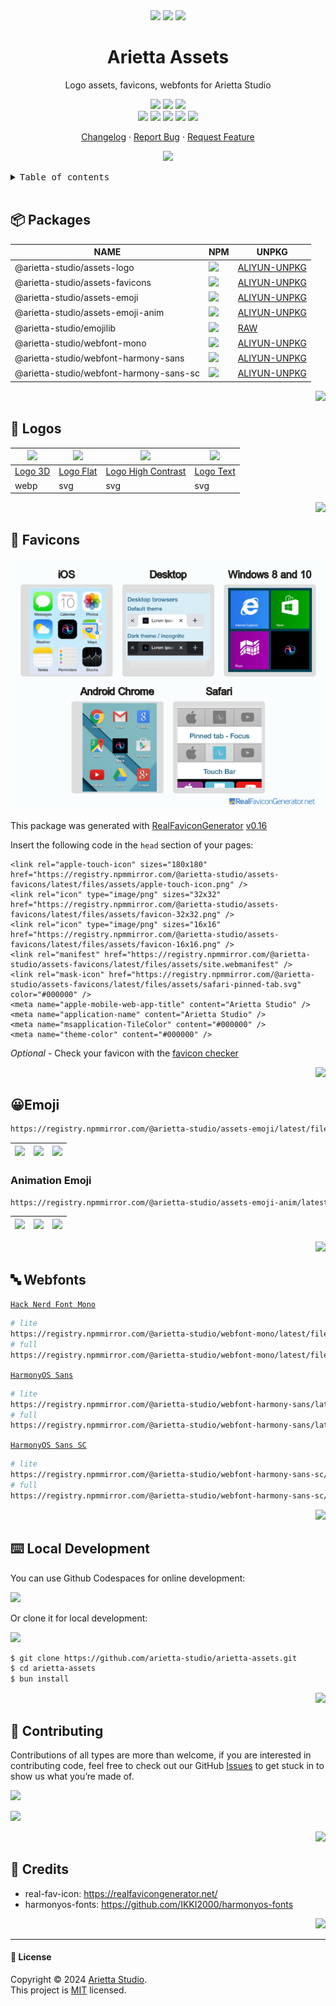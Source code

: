 <div align="center"><a name="readme-top"></a>

<img height="120" src="https://registry.npmmirror.com/@arietta-studio/assets-logo/latest/files/assets/logo-3d.webp">
<img height="120" src="https://gw.alipayobjects.com/zos/kitchen/qJ3l3EPsdW/split.svg">
<img height="120" src="https://registry.npmmirror.com/@arietta-studio/assets-emoji/latest/files/assets/package.webp">

<h1>Arietta Assets</h1>

Logo assets, favicons, webfonts for Arietta Studio

[![][github-release-shield]][github-release-link]
[![][github-releasedate-shield]][github-releasedate-link]
[![][github-action-release-shield]][github-action-release-link]<br/>
[![][github-contributors-shield]][github-contributors-link]
[![][github-forks-shield]][github-forks-link]
[![][github-stars-shield]][github-stars-link]
[![][github-issues-shield]][github-issues-link]
[![][github-license-shield]][github-license-link]

[Changelog](./CHANGELOG.md) · [Report Bug][github-issues-link] · [Request Feature][github-issues-link]

![](https://raw.githubusercontent.com/andreasbm/readme/master/assets/lines/rainbow.png)

</div>

<details>

<summary><kbd>Table of contents</kbd></summary>

#### TOC

- [📦 Packages](#-packages)
- [🤯 Logos](#-logos)
- [💞 Favicons](#-favicons)
- [😀Emoji](#emoji)
  - [Animation Emoji](#animation-emoji)
- [🔤 Webfonts](#-webfonts)
- [⌨️ Local Development](#️-local-development)
- [🤝 Contributing](#-contributing)
- [🔗 Credits](#-credits)

####

</details>

<br />

## 📦 Packages

| NAME                                    | NPM                                                                                       | UNPKG                                                |
| --------------------------------------- | ----------------------------------------------------------------------------------------- | ---------------------------------------------------- |
| @arietta-studio/assets-logo             | [![][assets-logo-release]][assets-logo-release-url]                                       | [ALIYUN-UNPKG][assets-logo-unpkg]                    |
| @arietta-studio/assets-favicons         | [![][assets-favicons-release]][assets-favicons-release-url]                               | [ALIYUN-UNPKG][assets-favicons-unpkg]                |
| @arietta-studio/assets-emoji            | [![][assets-emoji-release]][assets-emoji-release-url]                                     | [ALIYUN-UNPKG][assets-emoji-unpkg]                   |
| @arietta-studio/assets-emoji-anim       | [![][assets-emoji-anim-release]][assets-emoji-anim-release-url]                           | [ALIYUN-UNPKG][assets-emoji-anim-unpkg]              |
| @arietta-studio/emojilib                | [![][emojilib-release]][emojilib-release-url]                                             | [RAW][emojilib-unpkg]                                |
| @arietta-studio/webfont-mono            | [![][assets-webfont-mono-release]][assets-webfont-mono-release-url]                       | [ALIYUN-UNPKG][assets-webfont-mono-unpkg]            |
| @arietta-studio/webfont-harmony-sans    | [![][assets-webfont-harmony-sans-release]][assets-webfont-harmony-sans-release-url]       | [ALIYUN-UNPKG][assets-webfont-harmony-sans-unpkg]    |
| @arietta-studio/webfont-harmony-sans-sc | [![][assets-webfont-harmony-sans-sc-release]][assets-webfont-harmony-sans-sc-release-url] | [ALIYUN-UNPKG][assets-webfont-harmony-sans-sc-unpkg] |

<div align="right">

[![][back-to-top]](#readme-top)

</div>

## 🤯 Logos

| <img src="https://registry.npmmirror.com/@arietta-studio/assets-logo/latest/files/assets/logo-3d.webp" width="64" > | <img src="https://registry.npmmirror.com/@arietta-studio/assets-logo/latest/files/assets/logo-flat.svg" width="64" > | <img src="https://registry.npmmirror.com/@arietta-studio/assets-logo/latest/files/assets/logo-high-contrast.svg" width="64" > | <img src="https://registry.npmmirror.com/@arietta-studio/assets-logo/latest/files/assets/logo-text.svg" width="64" > |
| ------------------------------------------------------------------------------------------------------------------- | -------------------------------------------------------------------------------------------------------------------- | ----------------------------------------------------------------------------------------------------------------------------- | -------------------------------------------------------------------------------------------------------------------- |
| [Logo 3D][logo-3d]                                                                                                  | [Logo Flat][logo-flat]                                                                                               | [Logo High Contrast][logo-high-contrast]                                                                                      | [Logo Text][logo-text]                                                                                               |
| webp                                                                                                                | svg                                                                                                                  | svg                                                                                                                           | svg                                                                                                                  |

<div align="right">

[![][back-to-top]](#readme-top)

</div>

## 💞 Favicons

![](https://github.com/arietta-studio/arietta-assets/blob/master/docs/preview.png?raw=true)

This package was generated with [RealFaviconGenerator](https://realfavicongenerator.net/) [v0.16](https://realfavicongenerator.net/change_log#v0.16)

Insert the following code in the `head` section of your pages:

```
<link rel="apple-touch-icon" sizes="180x180" href="https://registry.npmmirror.com/@arietta-studio/assets-favicons/latest/files/assets/apple-touch-icon.png" />
<link rel="icon" type="image/png" sizes="32x32" href="https://registry.npmmirror.com/@arietta-studio/assets-favicons/latest/files/assets/favicon-32x32.png" />
<link rel="icon" type="image/png" sizes="16x16" href="https://registry.npmmirror.com/@arietta-studio/assets-favicons/latest/files/assets/favicon-16x16.png" />
<link rel="manifest" href="https://registry.npmmirror.com/@arietta-studio/assets-favicons/latest/files/assets/site.webmanifest" />
<link rel="mask-icon" href="https://registry.npmmirror.com/@arietta-studio/assets-favicons/latest/files/assets/safari-pinned-tab.svg" color="#000000" />
<meta name="apple-mobile-web-app-title" content="Arietta Studio" />
<meta name="application-name" content="Arietta Studio" />
<meta name="msapplication-TileColor" content="#000000" />
<meta name="theme-color" content="#000000" />
```

_Optional_ - Check your favicon with the [favicon checker](https://realfavicongenerator.net/favicon_checker)

<div align="right">

[![][back-to-top]](#readme-top)

</div>

## 😀Emoji

```bash
https://registry.npmmirror.com/@arietta-studio/assets-emoji/latest/files < emoji-name > .webp
```

| ![][emoji-1] | ![][emoji-2] | ![][emoji-3] |
| ------------ | ------------ | ------------ |

### Animation Emoji

```bash
https://registry.npmmirror.com/@arietta-studio/assets-emoji-anim/latest/files < emoji-name > .webp
```

| ![][emoji-1-a] | ![][emoji-2-a] | ![][emoji-3-a] |
| -------------- | -------------- | -------------- |

<div align="right">

[![][back-to-top]](#readme-top)

</div>

## 🔤 Webfonts

[`Hack Nerd Font Mono`](https://registry.npmmirror.com/@arietta-studio/webfont-mono/latest/files/css/index.css)

```sh
# lite
https://registry.npmmirror.com/@arietta-studio/webfont-mono/latest/files/css/index.css
# full
https://registry.npmmirror.com/@arietta-studio/webfont-mono/latest/files/css/index-full.css
```

[`HarmonyOS Sans`](https://registry.npmmirror.com/@arietta-studio/webfont-harmony-sans/latest/files/webfont-harmony-sans/css/index.css)

```sh
# lite
https://registry.npmmirror.com/@arietta-studio/webfont-harmony-sans/latest/files/css/index.css
# full
https://registry.npmmirror.com/@arietta-studio/webfont-harmony-sans/latest/files/css/index-full.css
```

[`HarmonyOS Sans SC`](https://registry.npmmirror.com/@arietta-studio/webfont-harmony-sans-sc/latest/files/css/index.css)

```sh
# lite
https://registry.npmmirror.com/@arietta-studio/webfont-harmony-sans-sc/latest/files/css/index.css
# full
https://registry.npmmirror.com/@arietta-studio/webfont-harmony-sans-sc/latest/files/css/index-full.css
```

<div align="right">

[![][back-to-top]](#readme-top)

</div>

## ⌨️ Local Development

You can use Github Codespaces for online development:

[![][github-codespace-shield]][github-codespace-link]

Or clone it for local development:

[![][bun-shield]][bun-link]

```bash
$ git clone https://github.com/arietta-studio/arietta-assets.git
$ cd arietta-assets
$ bun install
```

<div align="right">

[![][back-to-top]](#readme-top)

</div>

## 🤝 Contributing

Contributions of all types are more than welcome, if you are interested in contributing code, feel free to check out our GitHub [Issues][github-issues-link] to get stuck in to show us what you’re made of.

[![][pr-welcome-shield]][pr-welcome-link]

[![][github-contrib-shield]][github-contrib-link]

<div align="right">

[![][back-to-top]](#readme-top)

</div>

## 🔗 Credits

- real-fav-icon: <https://realfavicongenerator.net/>
- harmonyos-fonts: <https://github.com/IKKI2000/harmonyos-fonts>

<div align="right">

[![][back-to-top]](#readme-top)

</div>

---

#### 📝 License

Copyright © 2024 [Arietta Studio][profile-url]. <br />
This project is [MIT](./LICENSE) licensed.

<!-- LINK GROUP -->

[assets-emoji-anim-release]: https://img.shields.io/npm/v/@arietta-studio/assets-emoji-anim?color=369eff&labelColor=black&logo=npm&logoColor=white&style=flat-square
[assets-emoji-anim-release-url]: https://www.npmjs.com/package/@arietta-studio/assets-emoji-anim
[assets-emoji-anim-unpkg]: https://registry.npmmirror.com/@arietta-studio/assets-emoji-anim
[assets-emoji-release]: https://img.shields.io/npm/v/@arietta-studio/assets-emoji?color=369eff&labelColor=black&logo=npm&logoColor=white&style=flat-square
[assets-emoji-release-url]: https://www.npmjs.com/package/@arietta-studio/assets-emoji
[assets-emoji-unpkg]: https://registry.npmmirror.com/@arietta-studio/assets-emoji
[assets-favicons-release]: https://img.shields.io/npm/v/@arietta-studio/assets-favicons?color=369eff&labelColor=black&logo=npm&logoColor=white&style=flat-square
[assets-favicons-release-url]: https://www.npmjs.com/package/@arietta-studio/assets-favicons
[assets-favicons-unpkg]: https://registry.npmmirror.com/@arietta-studio/assets-favicons
[assets-logo-release]: https://img.shields.io/npm/v/@arietta-studio/assets-logo?color=369eff&labelColor=black&logo=npm&logoColor=white&style=flat-square
[assets-logo-release-url]: https://www.npmjs.com/package/@arietta-studio/assets-logo
[assets-logo-unpkg]: https://registry.npmmirror.com/@arietta-studio/assets-logo
[assets-webfont-harmony-sans-release]: https://img.shields.io/npm/v/@arietta-studio/webfont-harmony-sans?color=369eff&labelColor=black&logo=npm&logoColor=white&style=flat-square
[assets-webfont-harmony-sans-release-url]: https://www.npmjs.com/package/@arietta-studio/webfont-harmony-sans
[assets-webfont-harmony-sans-sc-release]: https://img.shields.io/npm/v/@arietta-studio/webfont-harmony-sans-sc?color=369eff&labelColor=black&logo=npm&logoColor=white&style=flat-square
[assets-webfont-harmony-sans-sc-release-url]: https://www.npmjs.com/package/@arietta-studio/webfont-harmony-sans-sc
[assets-webfont-harmony-sans-sc-unpkg]: https://registry.npmmirror.com/@arietta-studio/webfont-harmony-sans-sc
[assets-webfont-harmony-sans-unpkg]: https://registry.npmmirror.com/@arietta-studio/webfont-harmony-sans
[assets-webfont-mono-release]: https://img.shields.io/npm/v/@arietta-studio/webfont-mono?color=369eff&labelColor=black&logo=npm&logoColor=white&style=flat-square
[assets-webfont-mono-release-url]: https://www.npmjs.com/package/@arietta-studio/webfont-mono
[assets-webfont-mono-unpkg]: https://registry.npmmirror.com/@arietta-studio/webfont-mono
[back-to-top]: https://img.shields.io/badge/-BACK_TO_TOP-151515?style=flat-square
[bun-link]: https://bun.sh
[bun-shield]: https://img.shields.io/badge/-speedup%20with%20bun-black?logo=bun&style=for-the-badge
[emoji-1]: https://registry.npmmirror.com/@arietta-studio/assets-emoji/latest/files/assets/face-with-diagonal-mouth.webp
[emoji-1-a]: https://registry.npmmirror.com/@arietta-studio/assets-emoji-anim/latest/files/assets/face-with-diagonal-mouth.webp
[emoji-2]: https://registry.npmmirror.com/@arietta-studio/assets-emoji/latest/files/assets/face-with-hand-over-mouth.webp
[emoji-2-a]: https://registry.npmmirror.com/@arietta-studio/assets-emoji-anim/latest/files/assets/face-with-hand-over-mouth.webp
[emoji-3]: https://registry.npmmirror.com/@arietta-studio/assets-emoji/latest/files/assets/face-with-peeking-eye.webp
[emoji-3-a]: https://registry.npmmirror.com/@arietta-studio/assets-emoji-anim/latest/files/assets/face-with-peeking-eye.webp
[emojilib-release]: https://img.shields.io/npm/v/@arietta-studio/emojilib?color=369eff&labelColor=black&logo=npm&logoColor=white&style=flat-square
[emojilib-release-url]: https://www.npmjs.com/package/@arietta-studio/emojilib
[emojilib-unpkg]: https://raw.githubusercontent.com/arietta-studio/arietta-assets/master/packages/emojilib/index.json
[github-action-release-link]: https://github.com/arietta-studio/arietta-assets/actions/workflows/release.yml
[github-action-release-shield]: https://img.shields.io/github/actions/workflow/status/arietta-studio/arietta-assets/release.yml?label=release&labelColor=black&logo=githubactions&logoColor=white&style=flat-square
[github-codespace-link]: https://codespaces.new/arietta-studio/arietta-chat
[github-codespace-shield]: https://github.com/codespaces/badge.svg
[github-contrib-link]: https://github.com/arietta-studio/arietta-assets/graphs/contributors
[github-contrib-shield]: https://contrib.rocks/image?repo=arietta-studio%arietta-assets
[github-contributors-link]: https://github.com/arietta-studio/arietta-assets/graphs/contributors
[github-contributors-shield]: https://img.shields.io/github/contributors/arietta-studio/arietta-assets?color=c4f042&labelColor=black&style=flat-square
[github-forks-link]: https://github.com/arietta-studio/arietta-assets/network/members
[github-forks-shield]: https://img.shields.io/github/forks/arietta-studio/arietta-assets?color=8ae8ff&labelColor=black&style=flat-square
[github-issues-link]: https://github.com/arietta-studio/arietta-assets/issues
[github-issues-shield]: https://img.shields.io/github/issues/arietta-studio/arietta-assets?color=ff80eb&labelColor=black&style=flat-square
[github-license-link]: https://github.com/arietta-studio/arietta-assets/blob/master/LICENSE
[github-license-shield]: https://img.shields.io/github/license/arietta-studio/arietta-assets?color=white&labelColor=black&style=flat-square
[github-release-link]: https://github.com/arietta-studio/arietta-assets/releases
[github-release-shield]: https://img.shields.io/github/v/release/arietta-studio/arietta-assets?color=369eff&labelColor=black&logo=github&style=flat-square
[github-releasedate-link]: https://github.com/arietta-studio/arietta-assets/releases
[github-releasedate-shield]: https://img.shields.io/github/release-date/arietta-studio/arietta-assets?labelColor=black&style=flat-square
[github-stars-link]: https://github.com/arietta-studio/arietta-assets/network/stargazers
[github-stars-shield]: https://img.shields.io/github/stars/arietta-studio/arietta-assets?color=ffcb47&labelColor=black&style=flat-square
[logo-3d]: https://https://registry.npmmirror.com/@arietta-studio/assets-logo/latest/files//assets/logo-3d.webp
[logo-flat]: https://https://registry.npmmirror.com/@arietta-studio/assets-logo/latestfiles//assets/logo-flat.svg
[logo-high-contrast]: https://https://registry.npmmirror.com/@arietta-studio/assets-logo/latest/files//assets/logo-high-contrast.svg
[logo-text]: https://https://registry.npmmirror.com/@arietta-studio/assets-logo/latest/files/assets/logo-text.svg
[pr-welcome-link]: https://github.com/arietta-studio/arietta-assets/pulls
[pr-welcome-shield]: https://img.shields.io/badge/%F0%9F%A4%AF%20PR%20WELCOME-%E2%86%92-ffcb47?labelColor=black&style=for-the-badge
[profile-url]: https://github.com/arietta-studio
